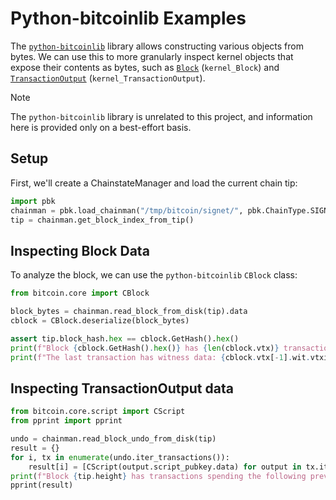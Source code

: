 # Python-bitcoinlib Examples

The [`python-bitcoinlib`](https://github.com/petertodd/python-bitcoinlib)
library allows constructing various objects from bytes. We can use this
to more granularly inspect kernel objects that expose their contents as
bytes, such as [`Block`](#inspecting-block-data) (`kernel_Block`) and
[`TransactionOutput`](#inspecting-transactionoutput-data)
(`kernel_TransactionOutput`).

> [!NOTE]
> The `python-bitcoinlib` library is unrelated to this project, and
> information here is provided only on a best-effort basis.

## Setup

First, we'll create a ChainstateManager and load the current chain tip:

```py
import pbk
chainman = pbk.load_chainman("/tmp/bitcoin/signet/", pbk.ChainType.SIGNET)
tip = chainman.get_block_index_from_tip()
```

## Inspecting Block Data

To analyze the block, we can use the `python-bitcoinlib` `CBlock` class:

```py
from bitcoin.core import CBlock

block_bytes = chainman.read_block_from_disk(tip).data
cblock = CBlock.deserialize(block_bytes)

assert tip.block_hash.hex == cblock.GetHash().hex()
print(f"Block {cblock.GetHash().hex()} has {len(cblock.vtx)} transactions and {cblock.GetWeight()} weight")
print(f"The last transaction has witness data: {cblock.vtx[-1].wit.vtxinwit}")
```

## Inspecting TransactionOutput data

```py
from bitcoin.core.script import CScript
from pprint import pprint

undo = chainman.read_block_undo_from_disk(tip)
result = {}
for i, tx in enumerate(undo.iter_transactions()):
    result[i] = [CScript(output.script_pubkey.data) for output in tx.iter_outputs()]
print(f"Block {tip.height} has transactions spending the following previous outputs:")
pprint(result)
```
